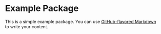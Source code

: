 # Example Package

This is a simple example package. You can use
[GitHub-flavored Markdown](...)
to write your content.